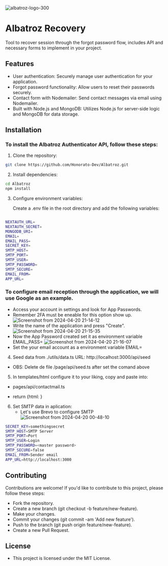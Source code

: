 
![albatroz-logo-300](https://github.com/Honorato-Dev/Albatroz/assets/101150943/e3405d9a-8696-4a93-9207-689f421b0402)


# Albatroz Recovery 


Tool to recover session through the forgot password flow, includes API and necessary forms to implement in your project.

## Features

- User authentication: Securely manage user authentication for your application.
- Forgot password functionality: Allow users to reset their passwords securely.
- Contact form with Nodemailer: Send contact messages via email using Nodemailer.
- Built with Node.js and MongoDB: Utilizes Node.js for server-side logic and MongoDB for data storage.


## Installation

### To install the Albatroz Authenticator API, follow these steps:

1. Clone the repository:

```bash
git clone https://github.com/Honorato-Dev/Albatroz.git
```
2. Install dependencies:
```bash
cd Albatroz
npm install
```
3. Configure environment variables:

   Create a .env file in the root directory and add the following variables:
```bash

NEXTAUTH_URL=
NEXTAUTH_SECRET=
MONGODB_URI=
EMAIL=
EMAIL_PASS=
SECRET_KEY=
SMTP_HOST=
SMTP_PORT=
SMTP_USER=
SMTP_PASSWORD=
SMTP_SECURE=
EMAIL_FROM=
APP_URL=

```
### To configure email reception through the application, we will use Google as an example.
   - Access your account in settings and look for App Passwords.
   - Remember 2FA must be eneable for this option show up.
    ![Screenshot from 2024-04-20 21-14-12](https://github.com/Honorato-Dev/crud-angular-spring/assets/101150943/7cf4c9f4-7435-4339-a35f-b202a30553ba)
   - Write the name of the application and press "Create".
    ![Screenshot from 2024-04-20 21-15-35](https://github.com/Honorato-Dev/crud-angular-spring/assets/101150943/86851a68-d2d4-447a-8e40-09ed3fbe9922)
   - Now the App Password created set it as environment variable EMAIL_PASS= 
    ![Screenshot from 2024-04-20 21-16-07](https://github.com/Honorato-Dev/crud-angular-spring/assets/101150943/4ae072fa-0468-4c2b-9232-118b0b4384a1)
   - Set the your email account as a environment variable EMAIL=

4. Seed data from ./utils/data.ts
 URL: http://localhost:3000/api/seed
 - OBS: Delete de file /page/api/seed.ts   after set the comand above

 
5. In templates/html configure it to your liking, copy and paste into:
 - pages/api/contactmail.ts

 -  return {html: <Content>}

6. Set SMTP data in aplication:
   - Let's use Brevo to configure SMTP
    ![Screenshot from 2024-04-20 00-48-10](https://github.com/Honorato-Dev/tech-quiz/assets/101150943/a48ffb84-60fa-4bc2-afd4-aaf72678a4c0)

```bash
SECRET_KEY=somethingsecret
SMTP_HOST=SMTP Server
SMTP_PORT=Port
SMTP_USER=Login
SMTP_PASSWORD=<master password>
SMTP_SECURE=false
EMAIL_FROM=Sender email
APP_URL=http://localhost:3000
```

## Contributing

  Contributions are welcome! If you'd like to contribute to this project, please follow these steps:

   -  Fork the repository.
   - Create a new branch (git checkout -b feature/new-feature).
   -  Make your changes.
   -  Commit your changes (git commit -am 'Add new feature').
   -  Push to the branch (git push origin feature/new-feature).
   -  Create a new Pull Request.

## License

 - This project is licensed under the MIT License.
